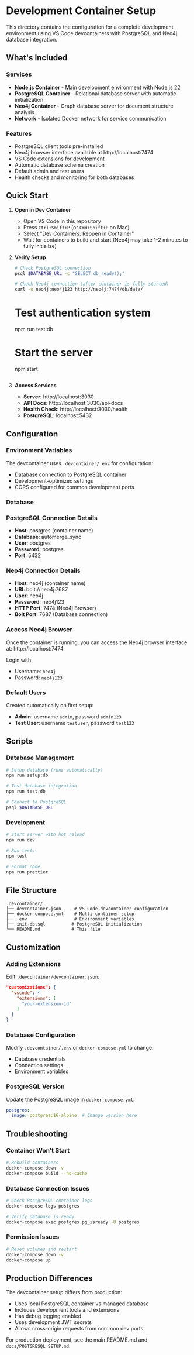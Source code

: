 # Development Container Setup

This directory contains the configuration for a complete development environment using VS Code devcontainers with PostgreSQL and Neo4j database integration.

## What's Included

### Services
- **Node.js Container** - Main development environment with Node.js 22
- **PostgreSQL Container** - Relational database server with automatic initialization
- **Neo4j Container** - Graph database server for document structure analysis
- **Network** - Isolated Docker network for service communication

### Features
- PostgreSQL client tools pre-installed
- Neo4j browser interface available at http://localhost:7474
- VS Code extensions for development
- Automatic database schema creation
- Default admin and test users
- Health checks and monitoring for both databases

## Quick Start

1. **Open in Dev Container**
   - Open VS Code in this repository
   - Press `Ctrl+Shift+P` (or `Cmd+Shift+P` on Mac)
   - Select "Dev Containers: Reopen in Container"
   - Wait for containers to build and start (Neo4j may take 1-2 minutes to fully initialize)

2. **Verify Setup**
   ```bash
   # Check PostgreSQL connection
   psql $DATABASE_URL -c "SELECT db_ready();"
   
   # Check Neo4j connection (after container is fully started)
   curl -u neo4j:neo4j123 http://neo4j:7474/db/data/
   ```
   
   # Test authentication system
   npm run test:db
   
   # Start the server
   npm start
   ```

3. **Access Services**
   - **Server**: http://localhost:3030
   - **API Docs**: http://localhost:3030/api-docs
   - **Health Check**: http://localhost:3030/health
   - **PostgreSQL**: localhost:5432

## Configuration

### Environment Variables
The devcontainer uses `.devcontainer/.env` for configuration:
- Database connection to PostgreSQL container
- Development-optimized settings
- CORS configured for common development ports

### Database
### PostgreSQL Connection Details
- **Host**: postgres (container name)
- **Database**: automerge_sync
- **User**: postgres
- **Password**: postgres
- **Port**: 5432

### Neo4j Connection Details
- **Host**: neo4j (container name)
- **URI**: bolt://neo4j:7687
- **User**: neo4j
- **Password**: neo4j123
- **HTTP Port**: 7474 (Neo4j Browser)
- **Bolt Port**: 7687 (Database connection)

### Access Neo4j Browser
Once the container is running, you can access the Neo4j browser interface at:
http://localhost:7474

Login with:
- Username: `neo4j`
- Password: `neo4j123`

### Default Users
Created automatically on first setup:
- **Admin**: username `admin`, password `admin123`
- **Test User**: username `testuser`, password `test123`

## Scripts

### Database Management
```bash
# Setup database (runs automatically)
npm run setup:db

# Test database integration
npm run test:db

# Connect to PostgreSQL
psql $DATABASE_URL
```

### Development
```bash
# Start server with hot reload
npm run dev

# Run tests
npm test

# Format code
npm run prettier
```

## File Structure

```
.devcontainer/
├── devcontainer.json     # VS Code devcontainer configuration
├── docker-compose.yml    # Multi-container setup
├── .env                  # Environment variables
├── init-db.sql          # PostgreSQL initialization
└── README.md            # This file
```

## Customization

### Adding Extensions
Edit `.devcontainer/devcontainer.json`:
```json
"customizations": {
  "vscode": {
    "extensions": [
      "your-extension-id"
    ]
  }
}
```

### Database Configuration
Modify `.devcontainer/.env` or `docker-compose.yml` to change:
- Database credentials
- Connection settings
- Environment variables

### PostgreSQL Version
Update the PostgreSQL image in `docker-compose.yml`:
```yaml
postgres:
  image: postgres:16-alpine  # Change version here
```

## Troubleshooting

### Container Won't Start
```bash
# Rebuild containers
docker-compose down -v
docker-compose build --no-cache
```

### Database Connection Issues
```bash
# Check PostgreSQL container logs
docker-compose logs postgres

# Verify database is ready
docker-compose exec postgres pg_isready -U postgres
```

### Permission Issues
```bash
# Reset volumes and restart
docker-compose down -v
docker-compose up
```

## Production Differences

The devcontainer setup differs from production:
- Uses local PostgreSQL container vs managed database
- Includes development tools and extensions
- Has debug logging enabled
- Uses development JWT secrets
- Allows cross-origin requests from common dev ports

For production deployment, see the main README.md and `docs/POSTGRESQL_SETUP.md`.
